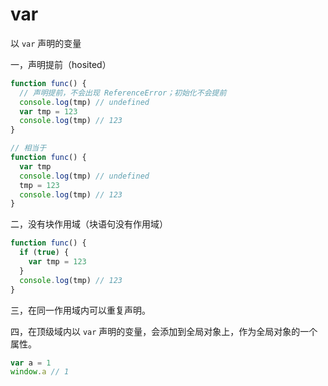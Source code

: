 # var

以 `var` 声明的变量

一，声明提前（hosited）

```js
function func() {
  // 声明提前，不会出现 ReferenceError；初始化不会提前
  console.log(tmp) // undefined
  var tmp = 123
  console.log(tmp) // 123
}

// 相当于
function func() {
  var tmp
  console.log(tmp) // undefined
  tmp = 123
  console.log(tmp) // 123
}
```

二，没有块作用域（块语句没有作用域）

```js
function func() {
  if (true) {
    var tmp = 123
  }
  console.log(tmp) // 123
}
```

三，在同一作用域内可以重复声明。

四，在顶级域内以 `var` 声明的变量，会添加到全局对象上，作为全局对象的一个属性。

```js
var a = 1
window.a // 1
```
